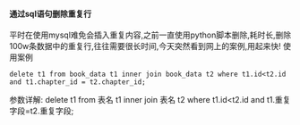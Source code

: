 #### 通过sql语句删除重复行
平时在使用mysql难免会插入重复内容,之前一直使用python脚本删除,耗时长,删除100w条数据中的重复行,往往需要很长时间,今天突然看到网上的案例,用起来快!
使用案例
```
delete t1 from book_data t1 inner join book_data t2 where t1.id<t2.id and t1.chapter_id = t2.chapter_id;
```
参数详解:
delete t1 from 表名 t1 inner join 表名 t2 where t1.id<t2.id and t1.重复字段=t2.重复字段;

